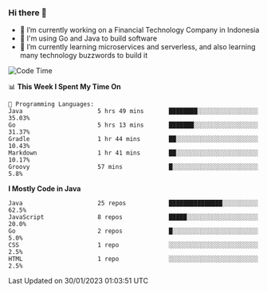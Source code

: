 ### Hi there 👋

<!--
**mazzama/mazzama** is a ✨ _special_ ✨ repository because its `README.md` (this file) appears on your GitHub profile.

Here are some ideas to get you started:

- 🔭 I’m currently working on ...
- 🌱 I’m currently learning ...
- 👯 I’m looking to collaborate on ...
- 🤔 I’m looking for help with ...
- 💬 Ask me about ...
- 📫 How to reach me: ...
- 😄 Pronouns: ...
- ⚡ Fun fact: ...
-->

- 🔭 I’m currently working on a Financial Technology Company in Indonesia
- :gun: I'm using Go and Java to build software
- 🌱 I’m currently learning microservices and serverless, and also learning many technology buzzwords to build it

<!--START_SECTION:waka-->
![Code Time](http://img.shields.io/badge/Code%20Time-2%2C525%20hrs%2059%20mins-blue)

📊 **This Week I Spent My Time On** 

```text
💬 Programming Languages: 
Java                     5 hrs 49 mins       ████████░░░░░░░░░░░░░░░░░   35.03% 
Go                       5 hrs 13 mins       ███████░░░░░░░░░░░░░░░░░░   31.37% 
Gradle                   1 hr 44 mins        ██░░░░░░░░░░░░░░░░░░░░░░░   10.43% 
Markdown                 1 hr 41 mins        ██░░░░░░░░░░░░░░░░░░░░░░░   10.17% 
Groovy                   57 mins             █░░░░░░░░░░░░░░░░░░░░░░░░   5.8%

```

**I Mostly Code in Java** 

```text
Java                     25 repos            ███████████████░░░░░░░░░░   62.5% 
JavaScript               8 repos             █████░░░░░░░░░░░░░░░░░░░░   20.0% 
Go                       2 repos             █░░░░░░░░░░░░░░░░░░░░░░░░   5.0% 
CSS                      1 repo              ░░░░░░░░░░░░░░░░░░░░░░░░░   2.5% 
HTML                     1 repo              ░░░░░░░░░░░░░░░░░░░░░░░░░   2.5%

```



 Last Updated on 30/01/2023 01:03:51 UTC
<!--END_SECTION:waka-->
